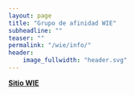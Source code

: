 ```yaml
---
layout: page
title: "Grupo de afinidad WIE"
subheadline: ""
teaser: ""
permalink: "/wie/info/"
header:
    image_fullwidth: "header.svg"
---
```


<a class="radius button small" href="https://wie.ieee.org/">__Sitio WIE__</a>
